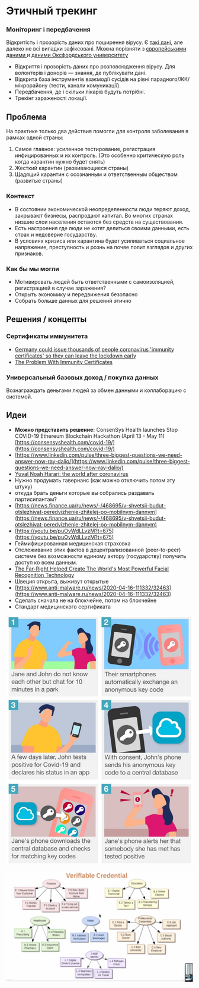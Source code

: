 # Этичный трекинг

### Моніторинг і передбачення

Відкритість і прозорість даних про поширення вірусу. Є [такі дані](https://public.tableau.com/profile/publicviz?fbclid=IwAR2nTNZDiO-GM-y2940gWCCB19xfN8X1yJMVnx0grp-OHoY6xZAT_wylyUk#!/vizhome/monitor_15841091301660/sheet0), але далеко не всі випадки зафіксовані. Можна порівняти з [європейськими даними ](https://who.maps.arcgis.com/apps/opsdashboard/index.html#/a19d5d1f86ee4d99b013eed5f637232d)и [даними Оксфордського университету](https://ourworldindata.org/coronavirus)

* Відкриття і прозорість даних про розповсюдження вірусу. Для волонтерів і донорів — знання, де публікувати дані.
* Відкрита база інструментів взаємодії сусідів на рівні парадного/ЖК/мікрорайону \(тести, канали комуникації\).
* Передбачення, де і скільки лікарів будуть потрібні.
* Трекінг зараженості локації.

## **Проблема**

На практике только два действия помогли для контроля заболевания в рамках одной страны:

1. Самое главное: усиленное тестирование, регистрация инфицированных и их контроль. \(Это особенно критическую роль когда карантин нужно будет снять\)
2. Жесткий карантин \(развивающиеся страны\)
3. Щадящий карантин с осознанным и ответственным обществом \(развитые страны\)

### Контекст

* В состоянии экономической неопределенности люди теряют доход, закрывают бизнесы, распродают капитал. Во многих странах низшие слои населения остаются без средств на существования.
*  Есть настроения где люди не хотят делиться своими данными, есть страх и недоверие государству.
* В условиях кризиса или карантина будет усиливаться социальное напряжение, преступность и рознь на почве полит взглядов и других признаков.

### Как бы мы могли

* Мотивировать людей быть ответственными с самоизоляцией, регистрацией в случае заражения?
* Открыть экономику и передвижения безопасно
* Собрать больше данных для решений этично

## **Решения / концепты**

### Сертификаты иммунитета

* [Germany could issue thousands of people coronavirus 'immunity certificates' so they can leave the lockdown early](https://www.businessinsider.com/coronavirus-germany-covid-19-immunity-certificates-testing-social-distancing-lockdown-2020-3)
* [The Problem With Immunity Certificates](https://www.bloomberg.com/news/articles/2020-04-09/there-s-a-big-problem-with-coronavirus-immunity-certificates)

### Универсальный базовых доход / покупка данных

Вознаграждать деньгами людей за обмен данными и коллаборацию с системой.

## **Идеи**

* **Можно представить решение:** ConsenSys Health launches Stop COVID-19 Ethereum Blockchain Hackathon \(April 13 - May 11\) [https://consensyshealth.com/covid-19/](https://consensyshealth.com/covid-19/)
* [https://www.linkedin.com/pulse/three-biggest-questions-we-need-answer-now-ray-dalio/](https://www.linkedin.com/pulse/three-biggest-questions-we-need-answer-now-ray-dalio/)
* [Yuval Noah Harari: the world after coronavirus](https://www.ft.com/content/19d90308-6858-11ea-a3c9-1fe6fedcca75)
* Нужно продумать гавернанс \(как можно отключить потом эту штуку\)
* откуда брать деньги которые вы собрались раздавать партисипантам?
* [https://news.finance.ua/ru/news/-/468695/v-shvetsii-budut-otslezhivat-peredvizhenie-zhitelej-po-mobilnym-dannym](https://news.finance.ua/ru/news/-/468695/v-shvetsii-budut-otslezhivat-peredvizhenie-zhitelej-po-mobilnym-dannym)
* [https://youtu.be/puOvWdLLvzM?t=675](https://youtu.be/puOvWdLLvzM?t=675)
* Геймифицированная медицинская страховка
* Отслеживание этих фактов в децентрализованной \(peer-to-peer\) системе без возможности единому актору \(государству\) получить доступ ко всем данным.
* [The Far-Right Helped Create The World's Most Powerful Facial Recognition Technology](https://www.huffingtonpost.ca/entry/clearview-ai-facial-recognition-alt-right_n_5e7d028bc5b6cb08a92a5c48?ri18n=true)
* Швеция открыта, выживут открытые
* [https://www.anti-malware.ru/news/2020-04-16-111332/32463](https://www.anti-malware.ru/news/2020-04-16-111332/32463)
* Сделать сначала не на блокчейне, потом на блокчейне
* Стандарт медицинского сертификата

![](../../.gitbook/assets/image%20%2819%29.png)

![](../../.gitbook/assets/image%20%2815%29.png)

